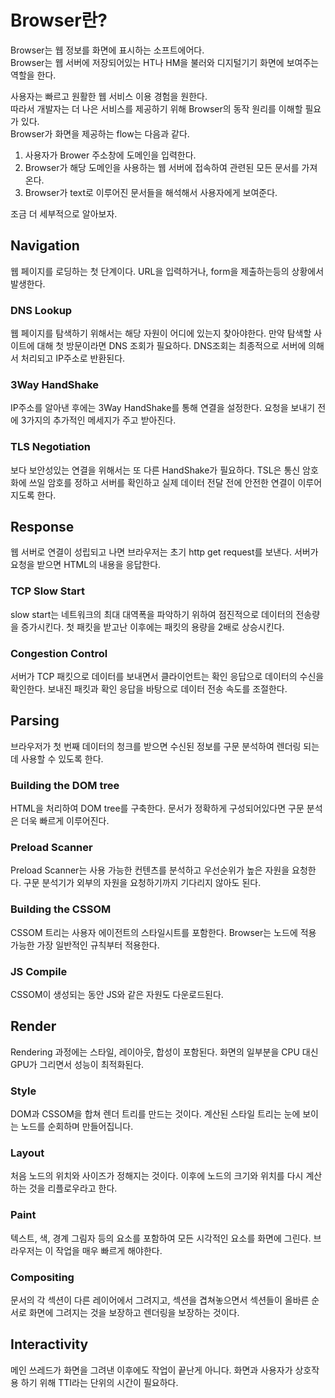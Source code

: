# Browser란?

Browser는 웹 정보를 화면에 표시하는 소프트에어다.  
Browser는 웹 서버에 저장되어있는 HT나 HM을 불러와 디지털기기 화면에 보여주는 역할을 한다.

사용자는 빠르고 원활한 웹 서비스 이용 경험을 원한다.  
따라서 개발자는 더 나은 서비스를 제공하기 위해 Browser의 동작 원리를 이해할 필요가 있다.  
Browser가 화면을 제공하는 flow는 다음과 같다.

1. 사용자가 Brower 주소창에 도메인을 입력한다.
2. Browser가 해당 도메인을 사용하는 웹 서버에 접속하여 관련된 모든 문서를 가져온다.
3. Browser가 text로 이루어진 문서들을 해석해서 사용자에게 보여준다.

조금 더 세부적으로 알아보자.

## Navigation

웹 페이지를 로딩하는 첫 단계이다. URL을 입력하거나, form을 제출하는등의 상황에서 발생한다.

### DNS Lookup

웹 페이지를 탐색하기 위해서는 해당 자원이 어디에 있는지 찾아야한다. 만약 탐색할 사이트에 대해 첫 방문이라면 DNS 조회가 필요하다. DNS조회는 최종적으로 서버에 의해서 처리되고 IP주소로 반환된다.

### 3Way HandShake

IP주소를 알아낸 후에는 3Way HandShake를 통해 연결을 설정한다. 요청을 보내기 전에 3가지의 추가적인 메세지가 주고 받아진다.

### TLS Negotiation

보다 보안성있는 연결을 위해서는 또 다른 HandShake가 필요하다. TSL은 통신 암호화에 쓰일 암호를 정하고 서버를 확인하고 실제 데이터 전달 전에 안전한 연결이 이루어지도록 한다.

## Response

웹 서버로 연결이 성립되고 나면 브라우저는 초기 http get request를 보낸다. 서버가 요청을 받으면 HTML의 내용을 응답한다.

### TCP Slow Start

slow start는 네트워크의 최대 대역폭을 파악하기 위하여 점진적으로 데이터의 전송량을 증가시킨다. 첫 패킷을 받고난 이후에는 패킷의 용량을 2배로 상승시킨다.

### Congestion Control

서버가 TCP 패킷으로 데이터를 보내면서 클라이언트는 확인 응답으로 데이터의 수신을 확인한다. 보내진 패킷과 확인 응답을 바탕으로 데이터 전송 속도를 조절한다.

## Parsing

브라우저가 첫 번째 데이터의 청크를 받으면 수신된 정보를 구문 분석하여 렌더링 되는데 사용할 수 있도록 한다.

### Building the DOM tree

HTML을 처리하여 DOM tree를 구축한다. 문서가 정확하게 구성되어있다면 구문 분석은 더욱 빠르게 이루어진다.

### Preload Scanner

Preload Scanner는 사용 가능한 컨텐츠를 분석하고 우선순위가 높은 자원을 요청한다. 구문 분석기가 외부의 자원을 요청하기까지 기다리지 않아도 된다.

### Building the CSSOM

CSSOM 트리는 사용자 에이전트의 스타일시트를 포함한다. Browser는 노드에 적용 가능한 가장 일반적인 규칙부터 적용한다.

### JS Compile

CSSOM이 생성되는 동안 JS와 같은 자원도 다운로드된다.

## Render

Rendering 과정에는 스타일, 레이아웃, 합성이 포함된다. 화면의 일부분을 CPU 대신 GPU가 그리면서 성능이 최적화된다.

### Style

DOM과 CSSOM을 합쳐 렌더 트리를 만드는 것이다. 계산된 스타일 트리는 눈에 보이는 노드를 순회하며 만들어집니다.

### Layout

처음 노드의 위치와 사이즈가 정해지는 것이다. 이후에 노드의 크기와 위치를 다시 계산하는 것을 리플로우라고 한다.

### Paint

텍스트, 색, 경계 그림자 등의 요소를 포함하여 모든 시각적인 요소를 화면에 그린다. 브라우저는 이 작업을 매우 빠르게 해야한다.

### Compositing

문서의 각 섹션이 다른 레이어에서 그려지고, 섹션을 겹쳐놓으면서 섹션들이 올바른 순서로 화면에 그려지는 것을 보장하고 렌더링을 보장하는 것이다.

## Interactivity

메인 쓰레드가 화면을 그려낸 이후에도 작업이 끝난게 아니다. 화면과 사용자가 상호작용 하기 위해 TTI라는 단위의 시간이 필요하다.
